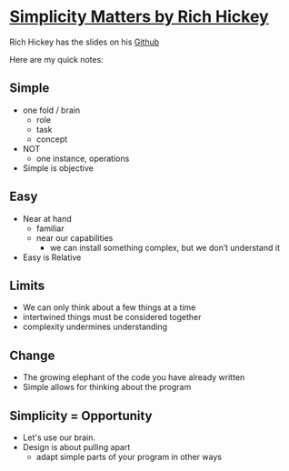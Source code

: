 # [Simplicity Matters by Rich Hickey](https://www.youtube.com/watch?v=rI8tNMsozo0)

Rich Hickey has the slides on his [Github](https://github.com/richhickey/slides)

Here are my quick notes:

## Simple
  - one fold / brain
    - role
    - task
    - concept
  - NOT
    - one instance, operations
  - Simple is objective

## Easy
  - Near at hand
    - familiar
    - near our capabilities 
      - we can install something complex, but we don’t understand it
  - Easy is Relative

## Limits
  - We can only think about a few things at a time
  - intertwined things must be considered together
  - complexity undermines understanding

## Change
  - The growing elephant of the code you have already written
  - Simple allows for thinking about the program

## Simplicity = Opportunity 
  - Let's use our brain. 
  - Design is about pulling apart 
    - adapt simple parts of your program in other ways
  